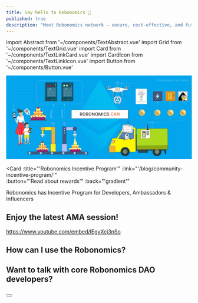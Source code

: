 ```yaml
---
title: Say hello to Robonomics 🎉
published: true
description: "Meet Robonomics network – secure, сost-effective, and futuristic IoT platform for connecting robotics under Polkadot and Ethereum control"
---
```

import Abstract from '~/components/TextAbstract.vue'
import Grid from '~/components/TextGrid.vue'
import Card from '~/components/TextLinkCard.vue'
import CardIcon from '~/components/TextLinkIcon.vue'
import Button from '~/components/Button.vue'


<Abstract :text="'Meet Robonomics network – secure, сost-effective, and futuristic IoT platform for connecting robotics under Polkadot and Ethereum control'" />

[!["What Robonomics can do?"](./images/robonomics-can.jpg)](https://blog.aira.life/robonomics-can-72f631824670)

<!--<Grid :layout="'1fr 1fr 1fr'">
    <Card
        :title="'What is Robonomics Network?'"
        :link="'https://static.robonomics.network/docs/presentations/Robonomics.Keypoint.updated.August.2020.pdf'" 
        :button="'View Keypoint presentation'"
    />
    <Card
        :title="'Robot economics'" 
        :link="'https://static.robonomics.network/docs/book-the-economy-of-robots-1-2017/robonomics.network-book-the-economy-of-robots-1-2017-en.pdf'" 
        :button="'View our colourful book'"
    />
    <Card
        :title="'Research & Development'"
        :link="'https://wiki.robonomics.network/docs/r-and-d-based-on-robonomics-network/'"  
        :button="'Conducted on Robonomics Network'"
    />
</Grid>-->

<Grid :layout="'2'">
    <CardIcon
        :image="'/land/icon-presentation.png'" 
        :title="'What is Robonomics Network?'"
        :caption="'View Keypoint presentation'"
        :link="'https://static.robonomics.network/docs/presentations/Robonomics.Keypoint.updated.August.2020.pdf'"
    />
    <CardIcon
        :image="'/land/icon-coding.png'"
        :title="'Research & Development'"
        :caption="'Conducted on Robonomics Network'"
        :link="'https://wiki.robonomics.network/docs/r-and-d-based-on-robonomics-network/'"  
    />
</Grid>


<Card 
    :title="'Robonomics Incentive Program'"
    :link="'/blog/community-incentive-program/'"  
    :button="'Read about rewards'"
    :back="'gradient'"
>

Robonomics has Incentive Program for Developers, Ambassadors & Influencers

</Card>

## Enjoy the latest AMA session!

<div class="layout__text">

https://www.youtube.com/embed/IEgvXcj3nSo

</div>

## How can I use the Robonomics?

<Grid :layout="'4'">
    <CardIcon
        :image="'/land/icon-wiki.png'" 
        :title="'Robonomics Wiki'"
        :caption="'For IoT & Robotics developers'"
        :link="'https://wiki.robonomics.network/docs/'"
    />
    <CardIcon
        :image="'/land/icon-kuka.png'" 
        :title="'Launch Kuka manipulator'"
        :caption="'Under Robonomics Network control'"
        :link="'https://wiki.robonomics.network/docs/kuka/'"
    />
    <CardIcon
        :image="'/land/icon-application.png'" 
        :title="'Robonomics DAPP'"
        :caption="'Made for connecting IoT & Robotics under Robonomics control smoothly'"
        :link="'https://dapp.robonomics.network/#/'"
    />
    <CardIcon
        :image="'/land/icon-rws.png'" 
        :title="'Sign up for RWS beta'"
        :link="'https://share.hsforms.com/1rlIfFL6ZSriaOjtf4NAGPw535vx?sidebar&__hstc=136840367.cb56ffd63c4554e84a6b795a22bdcfee.1602671793634.1605539005983.1605618482734.17&__hssc=136840367.2.1605618482734&__hsfp=1772620931'"
    />
    <CardIcon
        :image="'/land/icon-github.png'" 
        :title="'Github'"
        :link="'https://github.com/airalab/robonomics'"
    />
    <CardIcon
        :image="'/land/icon-twitter.png'" 
        :title="'Twitter'"
        :link="'https://twitter.com/AIRA_Robonomics'"
    />
    <CardIcon
        :image="'/land/icon-youtube.png'" 
        :title="'YouTube'"
        :link="'https://www.youtube.com/c/Airalab'"
    />
    <CardIcon
        :image="'/land/icon-telegram.png'" 
        :title="'Telegram'"
        :link="'https://t.me/robonomics'"
    />
</Grid>


## Want to talk with core Robonomics DAO developers?

<Button :link="'https://discourse.robonomics.network/'" :label="'Visit Robonomics Network forum'" :scale="'1.2'"/>
